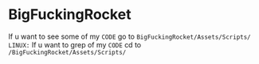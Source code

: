 # BigFuckingRocket
 
If u want to see some of my `CODE` go to `BigFuckingRocket/Assets/Scripts/` 
`LINUX:` If u want to grep of my `CODE` cd to  `/BigFuckingRocket/Assets/Scripts/`
